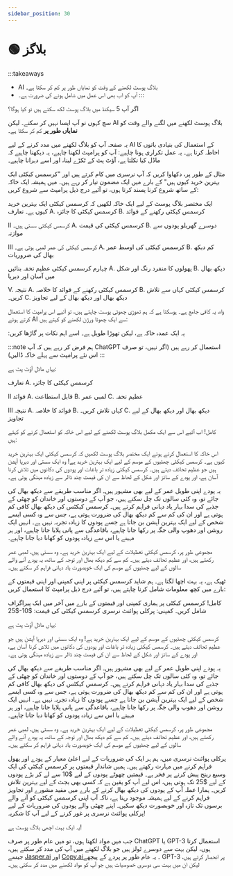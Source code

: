 ```yaml
---
sidebar_position: 30
---
```


# 🟢 بلاگز

:::takeaways
- AI بلاگ پوسٹ لکھنے کے وقت کو نمایاں طور پر کم کر سکتا ہے۔
- آپ کو اب بھی اس عمل میں شامل ہونے کی ضرورت ہے۔
:::

اگر آپ 5 سیکنڈ میں بلاگ پوسٹ لکھ سکتے ہیں تو کیا ہوگا؟

سچ کہوں تو آپ ایسا نہیں کر سکتے۔ لیکن AI بلاگ پوسٹ لکھنے میں لگنے والے وقت کو **نمایاں طور پر** کم کر سکتا ہے۔

یہ صفحہ آپ کو بلاگ لکھنے میں مدد کرنے کے لیے AI کے استعمال کی بنیادی باتوں کا احاطہ کرتا ہے۔ یہ عمل تکراری ہونا چاہیے: آپ کو پرامپٹ لکھنا چاہیے، یہ دیکھنا چاہیے کہ ماڈل کیا نکلتا ہے، آؤٹ پٹ کے ٹکڑے لینا، اور اسے دہرانا چاہیے۔

مثال کے طور پر، دکھاوا کریں کہ آپ نرسری میں کام کرتے ہیں اور "کرسمس کیکٹی ایک بہترین خرید کیوں ہیں" کے بارے میں ایک مضمون تیار کر رہے ہیں۔ میں ہمیشہ ایک خاکہ کے ساتھ شروع کرنا پسند کرتا ہوں، تو آئیے درج ذیل پرامپٹ سے شروع کریں:

<AIInput>
ایک مختصر بلاگ پوسٹ کے لیے ایک خاکہ لکھیں کہ کرسمس کیکٹی ایک بہترین خرید کیوں ہے۔
</AIInput>

<AIOutput>
تعارف
A. کرسمس کیکٹی کا جائزہ
B. کرسمس کیکٹی رکھنے کے فوائد

II کرسمس کیکٹی سستی ہیں۔
A. کرسمس کیکٹی کی قیمت
B. دوسرے گھریلو پودوں سے موازنہ

III کرسمس کیکٹی کی عمر لمبی ہوتی ہے۔
A. کرسمس کیکٹی کی اوسط عمر
B. کم دیکھ بھال کی ضروریات

چہارم کرسمس کیکٹی عظیم تحفہ بنائیں
A. پھولوں کا منفرد رنگ اور شکل
B. دیکھ بھال میں آسان اور دیرپا

V. نتیجہ
A. کرسمس کیکٹی رکھنے کے فوائد کا خلاصہ
B. کرسمس کیکٹی کہاں سے تلاش کریں۔
C. دیکھ بھال اور دیکھ بھال کے لیے تجاویز
</AIOutput>

واہ، یہ کافی جامع ہے۔ ہوسکتا ہے کہ ہم تھوڑی چھوٹی پوسٹ چاہتے ہیں، تو آئیے اس پرامپٹ کا استعمال کرتے ہوئے AI سے ایک چھوٹا ورژن لکھنے کو کہتے ہیں:

<AIInput>
یہ ایک عمدہ خاکہ ہے، لیکن تھوڑا طویل ہے۔ اسے اہم نکات پر گاڑھا کریں:
</AIInput>

:::note
ہم فرض کر رہے ہیں کہ آپ ChatGPT استعمال کر رہے ہیں (اگر نہیں، تو صرف اس نئے پرامپٹ سے پہلے خاکہ ڈالیں)
:::

یہاں ماڈل آؤٹ پٹ ہے:

<AIOutput>
تعارف
A. کرسمس کیکٹی کا جائزہ

II فوائد
A. قابل استطاعت
B. لمبی عمر
C. عظیم تحفہ

III نتیجہ
A. فوائد کا خلاصہ
B. کہاں تلاش کریں۔
C. دیکھ بھال اور دیکھ بھال کے لیے تجاویز
</AIOutput>

کامل! اب آئیے اس سے ایک مکمل بلاگ پوسٹ لکھنے کے لیے اس خاکہ کو استعمال کرنے کو کہتے ہیں:

<AIInput>
اس خاکہ کا استعمال کرتے ہوئے ایک مختصر بلاگ پوسٹ لکھیں کہ کرسمس کیکٹی ایک بہترین خرید کیوں ہے۔
</AIInput>

<AIOutput>
کرسمس کیکٹی چھٹیوں کے موسم کے لیے ایک بہترین خرید ہے! وہ ایک سستی اور دیرپا آپشن ہیں جو عظیم تحائف دیتے ہیں۔ کرسمس کیکٹی زیادہ تر باغات اور پودوں کی دکانوں میں تلاش کرنا آسان ہے، اور پودے کے سائز اور شکل کے لحاظ سے ان کی قیمت چند ڈالر سے زیادہ مہنگی ہوتی ہے۔

یہ پودے اپنی طویل عمر کے لیے بھی مشہور ہیں۔ اگر مناسب طریقے سے دیکھ بھال کی جائے تو، وہ کئی سالوں تک چل سکتے ہیں، جو آپ کے دوستوں اور خاندان کو چھٹی کے جذبے کی سدا بہار یاد دہانی فراہم کرتے ہیں۔ کرسمس کیکٹس کی دیکھ بھال کافی کم ہوتی ہے اور ان کی کم سے کم دیکھ بھال کی ضرورت ہوتی ہے، جس سے وہ کسی ایسے شخص کے لیے ایک بہترین آپشن بن جاتا ہے جسے پودوں کا زیادہ تجربہ نہیں ہے۔ انہیں ایک روشن اور دھوپ والی جگہ پر رکھا جانا چاہیے، باقاعدگی سے پانی پلایا جانا چاہیے، اور ہر مہینے یا اس سے زیادہ پودوں کو کھانا دیا جانا چاہیے۔

مجموعی طور پر، کرسمس کیکٹی تعطیلات کے لیے ایک بہترین خرید ہے۔ وہ سستی ہیں، لمبی عمر رکھتے ہیں، اور عظیم تحائف دیتے ہیں۔ کم سے کم دیکھ بھال اور توجہ کے ساتھ، یہ پودے آنے والے سالوں کے لیے چھٹیوں کے موسم کی ایک خوبصورت یاد دہانی فراہم کر سکتے ہیں۔
</AIOutput>

ٹھیک ہے، یہ بہت اچھا لگتا ہے۔ ہم شاید کرسمس کیکٹی پر اپنی کمپنی اور اپنی قیمتوں کے بارے میں کچھ معلومات شامل کرنا چاہتے ہیں، تو آئیے درج ذیل پرامپٹ کا استعمال کریں:

<AIInput>
کامل! کرسمس کیکٹی پر ہماری کمپنی اور قیمتوں کے بارے میں آخر میں ایک پیراگراف شامل کریں۔
کمپنی: پرکلی پوائنٹ نرسری
کرسمس کیکٹی کی قیمت: $10-$25
</AIInput>

یہاں ماڈل آؤٹ پٹ ہے:

<AIOutput>
کرسمس کیکٹی چھٹیوں کے موسم کے لیے ایک بہترین خرید ہے! وہ ایک سستی اور دیرپا آپشن ہیں جو عظیم تحائف دیتے ہیں۔ کرسمس کیکٹی زیادہ تر باغات اور پودوں کی دکانوں میں تلاش کرنا آسان ہے، اور پودے کے سائز اور شکل کے لحاظ سے ان کی قیمت چند ڈالر سے زیادہ مہنگی ہوتی ہے۔

یہ پودے اپنی طویل عمر کے لیے بھی مشہور ہیں۔ اگر مناسب طریقے سے دیکھ بھال کی جائے تو، وہ کئی سالوں تک چل سکتے ہیں، جو آپ کے دوستوں اور خاندان کو چھٹی کے جذبے کی سدا بہار یاد دہانی فراہم کرتے ہیں۔ کرسمس کیکٹس کی دیکھ بھال کافی کم ہوتی ہے اور ان کی کم سے کم دیکھ بھال کی ضرورت ہوتی ہے، جس سے وہ کسی ایسے شخص کے لیے ایک بہترین آپشن بن جاتا ہے جسے پودوں کا زیادہ تجربہ نہیں ہے۔ انہیں ایک روشن اور دھوپ والی جگہ پر رکھا جانا چاہیے، باقاعدگی سے پانی پلایا جانا چاہیے، اور ہر مہینے یا اس سے زیادہ پودوں کو کھانا دیا جانا چاہیے۔

مجموعی طور پر، کرسمس کیکٹی تعطیلات کے لیے ایک بہترین خرید ہے۔ وہ سستی ہیں، لمبی عمر رکھتے ہیں، اور عظیم تحائف دیتے ہیں۔ کم سے کم دیکھ بھال اور توجہ کے ساتھ، یہ پودے آنے والے سالوں کے لیے چھٹیوں کے موسم کی ایک خوبصورت یاد دہانی فراہم کر سکتے ہیں۔

پرکلی پوائنٹ نرسری میں، ہم ہر ایک کی ضروریات کے لیے اعلیٰ معیار کے پودے اور پھول فراہم کرنے میں مہارت رکھتے ہیں۔ ہمیں شاندار قیمتوں پر کرسمس کیکٹی کی ایک وسیع رینج پیش کرنے پر فخر ہے۔ قیمتیں چھوٹے پودوں کے لیے $10 سے لے کر بڑے پودوں کے لیے $25 تک ہوتی ہیں، اس لیے آپ کو یقین ہے کہ کسی بھی بجٹ کے لیے بہترین تلاش کریں۔ ہمارا عملہ آپ کے پودوں کی دیکھ بھال کرنے کے بارے میں مفید مشورے اور تجاویز فراہم کرنے کے لیے ہمیشہ موجود رہتا ہے، تاکہ آپ اپنی کرسمس کیکٹی کو آنے والے برسوں تک تازہ اور خوبصورت دیکھ سکیں۔ اپنے چھٹی والے پودوں کی ضروریات کے لیے پرکلی پوائنٹ نرسری پر غور کرنے کے لیے آپ کا شکریہ!
</AIOutput>

یہ ایک بہت اچھی بلاگ پوسٹ ہے!

جب میں مواد لکھتا ہوں، تو میں عام طور پر صرف ChatGPT یا GPT-3 استعمال کرتا ہوں، لیکن بہت سے دوسرے ٹولز ہیں جو بلاگ لکھنے میں آپ کی مدد کر سکتے ہیں، جیسے [Jasper.ai](https://www.jasper.ai/) اور [ Copy.ai](https://www.copy.ai/)۔ یہ عام طور پر پردے کے پیچھے GPT-3 پر انحصار کرتے ہیں، لیکن ان میں بہت سی دوسری خصوصیات ہیں جو آپ کو مواد لکھنے میں مدد کر سکتی ہیں۔